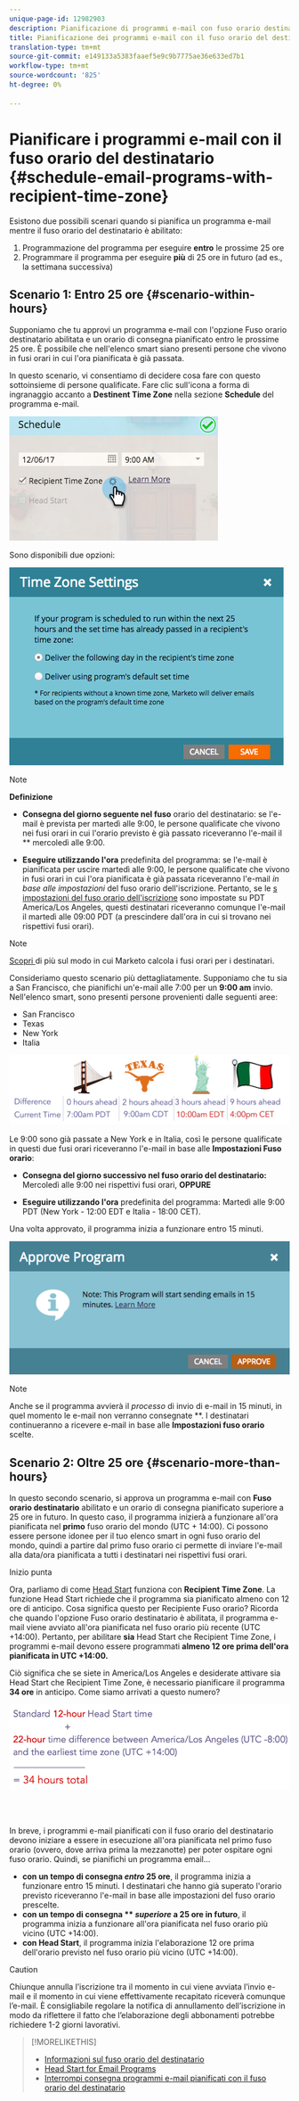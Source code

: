 ```yaml
---
unique-page-id: 12982903
description: Pianificazione di programmi e-mail con fuso orario destinatario - Documenti Marketo - Documentazione prodotto
title: Pianificazione dei programmi e-mail con il fuso orario del destinatario
translation-type: tm+mt
source-git-commit: e149133a5383faaef5e9c9b7775ae36e633ed7b1
workflow-type: tm+mt
source-wordcount: '825'
ht-degree: 0%

---
```



# Pianificare i programmi e-mail con il fuso orario del destinatario {#schedule-email-programs-with-recipient-time-zone}

Esistono due possibili scenari quando si pianifica un programma e-mail mentre il fuso orario del destinatario è abilitato:

1. Programmazione del programma per eseguire **entro** le prossime 25 ore
1. Programmare il programma per eseguire **più** di 25 ore in futuro (ad es., la settimana successiva)

## Scenario 1: Entro 25 ore {#scenario-within-hours}

Supponiamo che tu approvi un programma e-mail con l&#39;opzione Fuso orario destinatario abilitata e un orario di consegna pianificato entro le prossime 25 ore. È possibile che nell&#39;elenco smart siano presenti persone che vivono in fusi orari in cui l&#39;ora pianificata è già passata.

In questo scenario, vi consentiamo di decidere cosa fare con questo sottoinsieme di persone qualificate. Fare clic sull&#39;icona a forma di ingranaggio accanto a **Destinent Time Zone** nella sezione **Schedule** del programma e-mail.

![](assets/image2017-12-5-10-3a46-3a42.png)

Sono disponibili due opzioni:

![](assets/image2017-12-5-10-3a31-3a28.png)

>[!NOTE]
>
>**Definizione**
>
>* **Consegna del giorno seguente nel fuso** orario del destinatario: se l&#39;e-mail è prevista per martedì alle 9:00, le persone qualificate che vivono nei fusi orari in cui l&#39;orario previsto è già passato riceveranno l&#39;e-mail il  ** mercoledì alle 9:00.
   >
   >
* **Eseguire utilizzando l&#39;ora** predefinita del programma: se l&#39;e-mail è pianificata per uscire martedì alle 9:00, le persone qualificate che vivono in fusi orari in cui l&#39;ora pianificata è già passata riceveranno l&#39;e-mail  *in base alle impostazioni* del fuso orario dell&#39;iscrizione. Pertanto, se le [s](../../../../../product-docs/administration/settings/select-your-language-locale-and-time-zone.md) [impostazioni del fuso orario dell&#39;iscrizione](../../../../../product-docs/administration/settings/set-default-location-settings-for-a-subscription.md) sono impostate su PDT America/Los Angeles, questi destinatari riceveranno comunque l&#39;e-mail il martedì alle 09:00 PDT (a prescindere dall&#39;ora in cui si trovano nei rispettivi fusi orari).

>



>[!NOTE]
>
>[Scopri ](https://docs.marketo.com/display/DOCS/Understanding+Recipient+Time+Zone#UnderstandingRecipientTimeZone-CalculatingTimeZone) di più sul modo in cui Marketo calcola i fusi orari per i destinatari.

Consideriamo questo scenario più dettagliatamente. Supponiamo che tu sia a San Francisco, che pianifichi un&#39;e-mail alle 7:00 per un **9:00 am** invio. Nell&#39;elenco smart, sono presenti persone provenienti dalle seguenti aree:

* San Francisco
* Texas
* New York
* Italia

![](assets/image2017-12-6-10-3a52-3a41.png)

Le 9:00 sono già passate a New York e in Italia, così le persone qualificate in questi due fusi orari riceveranno l&#39;e-mail in base alle **Impostazioni Fuso orario**:

* **Consegna del giorno successivo nel fuso orario del destinatario:** Mercoledì alle 9:00 nei rispettivi fusi orari,  **OPPURE**

* **Eseguire utilizzando l&#39;ora** predefinita del programma: Martedì alle 9:00 PDT (New York - 12:00 EDT e Italia - 18:00 CET).

Una volta approvato, il programma inizia a funzionare entro 15 minuti.

![](assets/screen-shot-2017-12-09-at-3.34.14-pm.png)

>[!NOTE]
>
>Anche se il programma avvierà il *processo* di invio di e-mail in 15 minuti, in quel momento le e-mail non verranno consegnate **. I destinatari continueranno a ricevere e-mail in base alle **Impostazioni fuso orario** scelte.

## Scenario 2: Oltre 25 ore {#scenario-more-than-hours}

In questo secondo scenario, si approva un programma e-mail con **Fuso orario destinatario** abilitato e un orario di consegna pianificato superiore a 25 ore in futuro. In questo caso, il programma inizierà a funzionare all&#39;ora pianificata nel **primo** fuso orario del mondo (UTC + 14:00). Ci possono essere persone idonee per il tuo elenco smart in ogni fuso orario del mondo, quindi a partire dal primo fuso orario ci permette di inviare l&#39;e-mail alla data/ora pianificata a tutti i destinatari nei rispettivi fusi orari.

Inizio punta

Ora, parliamo di come [Head Start](../../../../../product-docs/email-marketing/email-programs/email-program-actions/head-start-for-email-programs.md) funziona con **Recipient Time Zone**. La funzione Head Start richiede che il programma sia pianificato almeno con 12 ore di anticipo. Cosa significa questo per Recipiente Fuso orario? Ricorda che quando l&#39;opzione Fuso orario destinatario è abilitata, il programma e-mail viene avviato all&#39;ora pianificata nel fuso orario più recente (UTC +14:00). Pertanto, per abilitare **sia** Head Start che Recipient Time Zone, i programmi e-mail devono essere programmati **almeno 12 ore prima dell&#39;ora pianificata in UTC +14:00.**

Ciò significa che se siete in America/Los Angeles e desiderate attivare sia Head Start che Recipient Time Zone, è necessario pianificare il programma **34 ore** in anticipo. Come siamo arrivati a questo numero?

![](assets/image2017-12-5-13-3a11-3a38.png)

<br> 

In breve, i programmi e-mail pianificati con il fuso orario del destinatario devono iniziare a essere in esecuzione all&#39;ora pianificata nel primo fuso orario (ovvero, dove arriva prima la mezzanotte) per poter ospitare ogni fuso orario. Quindi, se pianifichi un programma email...

* **con un tempo di consegna  *entro* 25 ore**, il programma inizia a funzionare entro 15 minuti. I destinatari che hanno già superato l&#39;orario previsto riceveranno l&#39;e-mail in base alle impostazioni del fuso orario prescelte.
* **con un tempo di consegna  ** *superiore* a 25 ore in futuro**, il programma inizia a funzionare all&#39;ora pianificata nel fuso orario più vicino (UTC +14:00).
* **con Head Start**, il programma inizia l&#39;elaborazione 12 ore prima dell&#39;orario previsto nel fuso orario più vicino (UTC +14:00).

>[!CAUTION]
>
>Chiunque annulla l’iscrizione tra il momento in cui viene avviata l’invio e-mail e il momento in cui viene effettivamente recapitato riceverà comunque l’e-mail. È consigliabile regolare la notifica di annullamento dell’iscrizione in modo da riflettere il fatto che l’elaborazione degli abbonamenti potrebbe richiedere 1-2 giorni lavorativi.

>[!MORELIKETHIS]
>
>* [Informazioni sul fuso orario del destinatario](understanding-recipient-time-zone.md)
>* [Head Start for Email Programs](../../../../../product-docs/email-marketing/email-programs/email-program-actions/head-start-for-email-programs.md)
>* [Interrompi consegna programmi e-mail pianificati con il fuso orario del destinatario](abort-delivery-of-email-programs-scheduled-with-recipient-time-zone.md)

>



